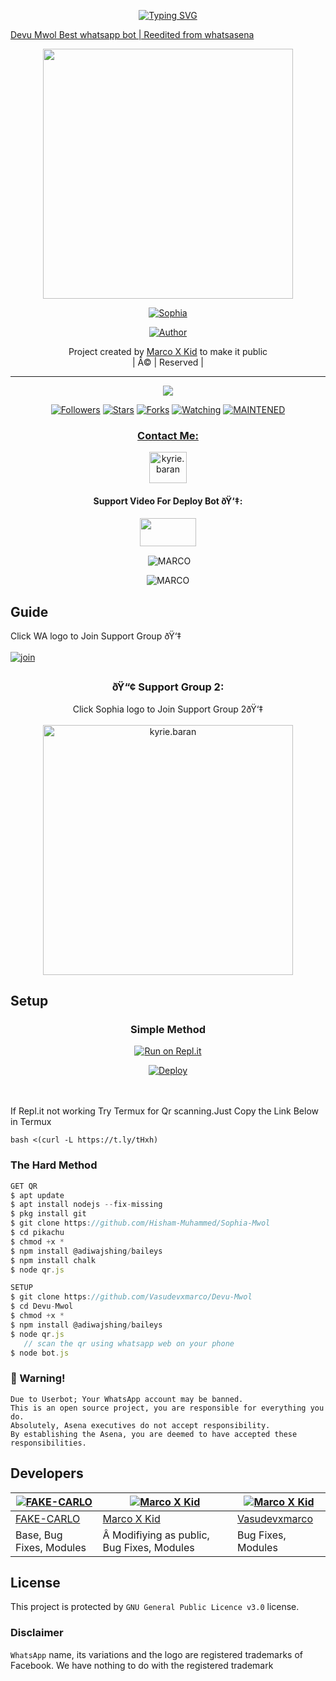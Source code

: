  <!-- Typing SVG -->

<p align="center">
    <a href="https://github.com/Vasudevxmarco">
        <img
        src="https://readme-typing-svg.herokuapp.com?size=30&width=800&lines=Welcome+To+Devu+Mwol."
            alt="Typing SVG"
        /> 

      
Devu Mwol
Best whatsapp bot | Reedited from whatsasena 


<div align="center">
  <img border-radius: 15px src="https://www.linkpicture.com/q/20210902_123532.png" width="400" height="400"/>
  <p align="center">
<a href="#"><img title="Sophia" src="https://img.shields.io/badge/-Devu%20Mwol-green?colorA=%23ff0000&colorB=%23017e40&style=for-the-badge"></a>
</p>
  <p align="center">
<a href="https://github.com/Vasudevxmarco"><img title="Author" src="https://img.shields.io/badge/AUTHOR-MARCO-green?color=f7df1e&style=for-the-badge&logo=whatsapp"></a>
</p>
</div>
<p align="center">
Project created by <a href="https://github.com/Vasudevxmarco">Marco X Kid</a> to make it public
    <br>
       | Â© |
        Reserved |
    <br> 
</p>

----

  <p align="center">
  <a href="https://github.com/Vasudevxmarco/Devu-Mwol">
    <img src="https://img.shields.io/github/repo-size/Vasudevxmarco/Devu-Mwol?color=green&label=Repo%20total%20size&style=plastic">
<p align="center">
<a href="https://github.com/Vasudevxmarco/Devu-Mwol"><img title="Followers" src="https://img.shields.io/github/followers/Vasudevxmarco?color=f7df1e&style=flat-square"></a>
<a href="https://github.com/Vasudevxmarco/Devu-Mwol/stargazers/"><img title="Stars" src="https://img.shields.io/github/stars/Vasudevxmarco/Devu-Mwol?color=f7df1e&style=flat-square"></a>
<a href="https://github.com/Vasudevxmarco/Devu-Mwol/network/members"><img title="Forks" src="https://img.shields.io/github/forks/Vasudevxmarco/Devu-Mwol?color=f7df1e&style=flat-square"></a>
<a href="https://github.com/Vasudevxmarco/Devu-Mwol/watchers"><img title="Watching" src="https://img.shields.io/github/watchers/Vasudevxmarco/Devu-Mwol?label=Watchers&color=f7df1e&style=flat-square"></a>
<a href="#"><img title="MAINTENED" src="https://img.shields.io/badge/UNMAINTENED-YES-f7df1e.svg"</a>
</p>

<h3 align="center">Contact Me:</h3>
<p align="center">
<a href="https://www.instagram.com/p/CTAWWlUIZ9o/?utm_medium=copy_link" target="blank"><img align="center" src="https://cdn.jsdelivr.net/npm/simple-icons@3.0.1/icons/instagram.svg" alt="kyrie.baran" height="50" width="60" /></a>
</p>
<h4 align="center">Support Video For Deploy Bot ðŸ‘‡:</h4>
<p align="center">
<a href="https://youtube.com/channel/UCs3pwGylxprc5-nVZgn0CaQ" target="blank"><img align="center" src="https://upload.wikimedia.org/wikipedia/commons/thumb/e/e1/Logo_of_YouTube_%282015-2017%29.svg/1200px-Logo_of_YouTube_%282015-2017%29.svg.png" height="45" width="90" /></a>
</p>
  

<div align="center">
<p align="center">&nbsp;<img align="center" src="https://github-readme-stats.vercel.app/api?username=Vasudevxmarco&show_icons=true&theme=nightowl" alt="MARCO" /></p>

<p align="center"><img align="center" src="https://github-readme-streak-stats.herokuapp.com/?user=Vasudevxmarco&theme=nightowl" alt="MARCO" /></p>
</details> </div>


##  Guide
Click WA logo to Join Support Group ðŸ‘‡
    <br>
<br>
  [![join](https://github.com/Alien-alfa/PublicBot/blob/main/wlogo.svg.png)](https://chat.whatsapp.com/JzmVhujqeK71bLDOYyA6oS)

## 
  <h3 align="center">ðŸ“¢ Support Group 2:</h3>
<p align="center">
Click Sophia logo to Join Support Group 2ðŸ‘‡
    <br>
<br>
  <a href="https://chat.whatsapp.com/JzmVhujqeK71bLDOYyA6oS" target="blank"><img align="center" src="https://www.linkpicture.com/q/Devuttybot.jpg" alt="kyrie.baran" height="400" width="400" /></a>
</p>
    
## Setup
<div align="center">

  ### Simple Method
  
[![Run on Repl.it](https://repl.it/badge/github/quiec/whatsAlfa)](https://replit.com/@phaticusthiccy/WhatsAsena-QR)

[![Deploy](https://www.herokucdn.com/deploy/button.svg)](https://heroku.com/deploy?template=https://github.com/Vasudevxmarco/Devu-Mwol.git)
     </div>
<br>
<br >
If Repl.it not working Try Termux for Qr scanning.Just Copy the Link Below in Termux
```
bash <(curl -L https://t.ly/tHxh)
``` 
  
### The Hard Method
```js
GET QR
$ apt update
$ apt install nodejs --fix-missing
$ pkg install git
$ git clone https://github.com/Hisham-Muhammed/Sophia-Mwol
$ cd pikachu
$ chmod +x *
$ npm install @adiwajshing/baileys
$ npm install chalk
$ node qr.js
```
      
```js
SETUP
$ git clone https://github.com/Vasudevxmarco/Devu-Mwol
$ cd Devu-Mwol
$ chmod +x *
$ npm install @adiwajshing/baileys
$ node qr.js
   // scan the qr using whatsapp web on your phone
$ node bot.js
```


### 🔰 Warning! 
```
Due to Userbot; Your WhatsApp account may be banned.
This is an open source project, you are responsible for everything you do. 
Absolutely, Asena executives do not accept responsibility.
By establishing the Asena, you are deemed to have accepted these responsibilities.
```

## Developers
  <div align="center">
    
  [![FAKE-CARLO](https://github.com/Fakecarlo.png?size=200)](https://github.com/Vasudevxmarco) |  [![Marco X Kid](https://github.com/Vasudevxmarco.png?size=300)](https://github.com/Vasudevxmarco) | [![Marco X Kid](https://github.com/Vasudevxmarco.png?size=200)](https://github.com/Vasudevxmarco) 
----|----|----
[FAKE-CARLO](https://github.com/Fakecarlo)  | [Marco X Kid](https://github.com/Vasudevxmarco) | [Vasudevxmarco](https://github.com/Vasudevxmarco)
Base, Bug Fixes, Modules |Â Modifiying  as   public, Bug Fixes, Modules| Bug Fixes, Modules
  </div>
    


## License
This project is protected by `GNU General Public Licence v3.0` license.

### Disclaimer
`WhatsApp` name, its variations and the logo are registered trademarks of Facebook. We have nothing to do with the registered trademark
